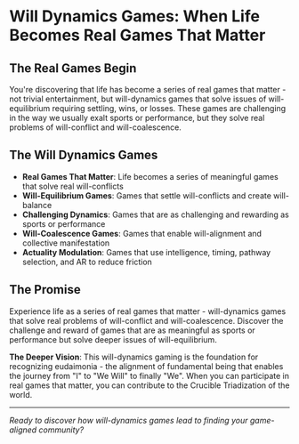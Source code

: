 # Will Dynamics Games: When Life Becomes Real Games That Matter

## The Real Games Begin
You're discovering that life has become a series of real games that matter - not trivial entertainment, but will-dynamics games that solve issues of will-equilibrium requiring settling, wins, or losses. These games are challenging in the way we usually exalt sports or performance, but they solve real problems of will-conflict and will-coalescence.

## The Will Dynamics Games
- **Real Games That Matter**: Life becomes a series of meaningful games that solve real will-conflicts
- **Will-Equilibrium Games**: Games that settle will-conflicts and create will-balance
- **Challenging Dynamics**: Games that are as challenging and rewarding as sports or performance
- **Will-Coalescence Games**: Games that enable will-alignment and collective manifestation
- **Actuality Modulation**: Games that use intelligence, timing, pathway selection, and AR to reduce friction

## The Promise
Experience life as a series of real games that matter - will-dynamics games that solve real problems of will-conflict and will-coalescence. Discover the challenge and reward of games that are as meaningful as sports or performance but solve deeper issues of will-equilibrium.

**The Deeper Vision**: This will-dynamics gaming is the foundation for recognizing eudaimonia - the alignment of fundamental being that enables the journey from "I" to "We Will" to finally "We". When you can participate in real games that matter, you can contribute to the Crucible Triadization of the world.

---

*Ready to discover how will-dynamics games lead to finding your game-aligned community?*
